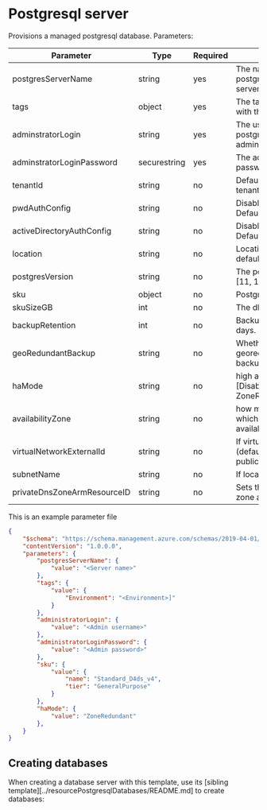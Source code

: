 # Postgresql server

Provisions a managed postgresql database. Parameters:

| Parameter                  | Type         | Required | Meaning                                             |
|----------------------------|--------------|----------|-----------------------------------------------------|
| postgresServerName         | string       | yes      | The name of the postgres database server            |
| tags                       | object       | yes      | The tags associated with the resources              |
| adminstratorLogin          | string       | yes      | The username of the postgresql administrator        |
| adminstratorLoginPassword  | securestring | yes      | The administrator password                          |
| tenantId                   | string       | no       | Defaults to Equinor tenant                          |
| pwdAuthConfig              | string       | no       | Disabled/Enabled. Defaults to Enabled               |
| activeDirectoryAuthConfig  | string       | no       | Disabled/Enabled. Defaults to Enabled               |
| location                   | string       | no       | Location(use the default)                           |
| postgresVersion            | string       | no       | The postgres version [11, 12, 13, 14]               |
| sku                        | object       | no       | Postgresql [SKU][sku]                               |
| skuSizeGB                  | int          | no       | The db storage size                                 |
| backupRetention            | int          | no       | Backup retention in days. Defaults to 30            |
| geoRedundantBackup         | string       | no       | Whether to use georedundancy on backups.            |
| haMode                     | string       | no       | high availability mode [Disabled, ZoneRedundant]    |
| availabilityZone           | string       | no       | how many zones in which resource is available       |
| virtualNetworkExternalId   | string       | no       | If virtual network (defaults to publicNetworkAccess)|
| subnetName                 | string       | no       | If located in a subnet                              |
| privateDnsZoneArmResourceID| string       | no       | Sets the private dns zone arm resource id           |


This is an example parameter file

```json
{
    "$schema": "https://schema.management.azure.com/schemas/2019-04-01/deploymentParameters.json#",
    "contentVersion": "1.0.0.0",
    "parameters": {
        "postgresServerName": {
            "value": "<Server name>"
        },
        "tags": {
            "value": {
                "Environment": "<Environment>]"
            }
        },
        "administratorLogin": {
            "value": "<Admin username>"
        },
        "administratorLoginPassword": {
            "value": "<Admin password>"
        },
        "sku": {
            "value": {
                "name": "Standard_D4ds_v4",
                "tier": "GeneralPurpose"
            }
        },
        "haMode": {
            "value": "ZoneRedundant"
        },
    }
}
```

## Creating databases

When creating a database server with this template, use its [sibling template][../resourcePostgresqlDatabases/README.md] to create databases:

[sku]: https://docs.microsoft.com/en-us/azure/templates/microsoft.dbforpostgresql/2017-12-01/servers#sku-object "SKU"
